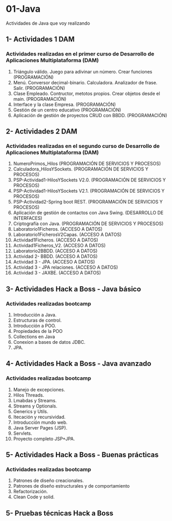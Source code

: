 # 01-Java
Actividades de Java que voy realizando

## 1- Actividades 1 DAM
### Actividades realizadas en el primer curso de Desarrollo de Aplicaciones Multiplataforma (DAM)

1. Triángulo válido. Juego para adivinar un número. Crear funciones (PROGRAMACIÓN)
2. Menú. Conversor decimal-binario. Calculadora. Analizador de frase. Salir. (PROGRAMACIÓN)
3. Clase Empleado. Contructor, metotos propios. Crear objetos desde el main. (PROGRAMACIÓN)
4. Interface y la clase Empresa. (PROGRAMACIÓN)
5. Gestión de un centro educativo (PROGRAMACIÓN)
6. Aplicación de gestión de proyectos CRUD con BBDD. (PROGRAMACIÓN)

## 2- Actividades 2 DAM
### Actividades realizadas en el segundo curso de Desarrollo de Aplicaciones Multiplataforma (DAM)

1. NumeroPrimos_Hilos (PROGRAMACIÓN DE SERVICIOS Y PROCESOS)
2. Calculadora_HilosYSockets. (PROGRAMACIÓN DE SERVICIOS Y PROCESOS)
3. PSP-Actividad1-HilosYSockets V2.0. (PROGRAMACIÓN DE SERVICIOS Y PROCESOS)
4. PSP-Actividad1-HilosYSockets V2.1. (PROGRAMACIÓN DE SERVICIOS Y PROCESOS)
5. PSP-Actividad2-Spring boot REST. (PROGRAMACIÓN DE SERVICIOS Y PROCESOS)
6. Aplicación de gestión de contactos con Java Swing. (DESARROLLO DE INTERFACES)
7. Criptografía con Java. (PROGRAMACIÓN DE SERVICIOS Y PROCESOS)
8. Laboratorio1Ficheros. (ACCESO A DATOS)
9. Laboratorio1FicherosV2Capas. (ACCESO A DATOS)
10. Actividad1Ficheros. (ACCESO A DATOS)
11. Actividad1Ficheros_V2. (ACCESO A DATOS)
12. Laboratorio2BBDD. (ACCESO A DATOS)
13. Actividad 2- BBDD. (ACCESO A DATOS)
14. Actividad 3 - JPA. (ACCESO A DATOS)
15. Actividad 3 - JPA relaciones. (ACCESO A DATOS)
16. Actividad 3 - JAXBE. (ACCESO A DATOS)

## 3- Actividades Hack a Boss - Java básico
### Actividades realizadas bootcamp

1. Introducción a Java.
2. Estructuras de control.
3. Introducción a POO.
4. Propiedades de la POO
5. Collections en Java
6. Conexion a bases de datos JDBC.
7. JPA.

## 4- Actividades Hack a Boss - Java avanzado
### Actividades realizadas bootcamp

1. Manejo de excepciones.
2. Hilos Threads.
3. Lmabdas y Streams.
4. Streams y Optionals.
5. Generics y Utils.
6. Itecación y recursividad.
7. Introducción mundo web.
8. Java Server Pages (JSP).
9. Servlets.
10. Proyecto completo JSP+JPA.

## 5- Actividades Hack a Boss - Buenas prácticas
### Actividades realizadas bootcamp

1. Patrones de diseño creacionales.
2. Patrones de diseño estructurales y de comportamiento
3. Refactorización.
4. Clean Code y solid.

## 5- Pruebas técnicas Hack a Boss 



